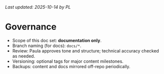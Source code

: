 _Last updated: 2025-10-14 by PL_

# Governance

- Scope of this doc set: **documentation only**.
- Branch naming (for docs): `docs/*`.
- Review: Paula approves tone and structure; technical accuracy checked as needed.
- Versioning: optional tags for major content milestones.
- Backups: content and docs mirrored off-repo periodically.
